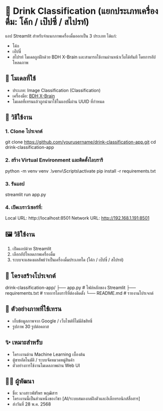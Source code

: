 # 🍹 Drink Classification (แยกประเภทเครื่องดื่ม: โค้ก / เป๊ปซี่ / สไปรท์)
แอป Streamlit สำหรับจำแนกภาพเครื่องดื่มออกเป็น 3 ประเภท ได้แก่:
- โค้ก
- เป๊ปซี่
- สไปรท์
โมเดลถูกฝึกด้วย BDH X-Brain และสามารถใช้งานผ่านหน้าเว็บได้ทันที โดยการอัปโหลดภาพ

## 🧠 โมเดลที่ใช้
- ประเภท: Image Classification (Classification)
- เครื่องมือ: [BDH X-Brain](https://xbrain.bdh.ai/)
- โมเดลที่เทรนแล้วถูกนำมาใช้ในแอปนี้ผ่าน UUID ที่กำหนด

## 🚀 วิธีใช้งาน
### 1. Clone โปรเจกต์
git clone https://github.com/yourusername/drink-classification-app.git
cd drink-classification-app
### 2. สร้าง Virtual Environment และติดตั้งไลบรารี
python -m venv venv
.\venv\Scripts\activate
pip install -r requirements.txt
### 3. รันแอป
streamlit run app.py
### 4. เปิดเบราว์เซอร์ที่:
 Local URL: http://localhost:8501
 Network URL: http://192.168.1.191:8501

## 🖼 วิธีใช้งาน
1. เปิดแอปด้วย Streamlit
2. เลือกอัปโหลดภาพเครื่องดื่ม
3. ระบบจะแสดงผลลัพธ์ว่าเป็นเครื่องดื่มประเภทใด (โค้ก / เป๊ปซี่ / สไปรท์)

## 📂 โครงสร้างโปรเจกต์
drink-classification-app/
├── app.py               # ไฟล์หลักของ Streamlit
├── requirements.txt     # รายการไลบรารีที่ต้องติดตั้ง
└── README.md            # รายงานโปรเจกต์

## 🧪 ตัวอย่างภาพที่ใช้เทรน
- เก็บข้อมูลภาพจาก Google / เว็บไซต์ที่ไม่มีลิขสิทธิ์
- รูปภาพ 30 รูปต่อคลาส

## ✨ เหมาะสำหรับ
- โครงงานด้าน Machine Learning เบื้องต้น
- ตู้ขายอัตโนมัติ / ระบบจัดหมวดหมู่สินค้า
- ตัวอย่างการใช้งานโมเดลภาพผ่าน Web UI

## 🙋‍♀️ ผู้พัฒนา
- ชื่อ: นางสาวพัชรีพร พฤฒิสาร
- โครงงานนี้เป็นส่วนหนึ่งของวิชา [AI/ระบบสมองกลฝังตัวและอิเล็กทรอนิกส์สื่อสาร]
- ส่งวันที่ 28 พ.ค. 2568
